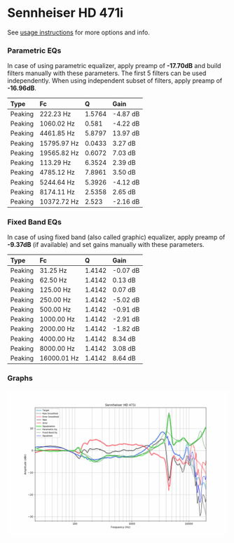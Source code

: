 # Sennheiser HD 471i
See [usage instructions](https://github.com/jaakkopasanen/AutoEq#usage) for more options and info.

### Parametric EQs
In case of using parametric equalizer, apply preamp of **-17.70dB** and build filters manually
with these parameters. The first 5 filters can be used independently.
When using independent subset of filters, apply preamp of **-16.96dB**.

| Type    | Fc          |      Q | Gain     |
|:--------|:------------|:-------|:---------|
| Peaking | 222.23 Hz   | 1.5764 | -4.87 dB |
| Peaking | 1060.02 Hz  | 0.581  | -4.22 dB |
| Peaking | 4461.85 Hz  | 5.8797 | 13.97 dB |
| Peaking | 15795.97 Hz | 0.0433 | 3.27 dB  |
| Peaking | 19565.82 Hz | 0.6072 | 7.03 dB  |
| Peaking | 113.29 Hz   | 6.3524 | 2.39 dB  |
| Peaking | 4785.12 Hz  | 7.8961 | 3.50 dB  |
| Peaking | 5244.64 Hz  | 5.3926 | -4.12 dB |
| Peaking | 8174.11 Hz  | 2.5358 | 2.65 dB  |
| Peaking | 10372.72 Hz | 2.523  | -2.16 dB |

### Fixed Band EQs
In case of using fixed band (also called graphic) equalizer, apply preamp of **-9.37dB**
(if available) and set gains manually with these parameters.

| Type    | Fc          |      Q | Gain     |
|:--------|:------------|:-------|:---------|
| Peaking | 31.25 Hz    | 1.4142 | -0.07 dB |
| Peaking | 62.50 Hz    | 1.4142 | 0.13 dB  |
| Peaking | 125.00 Hz   | 1.4142 | 0.07 dB  |
| Peaking | 250.00 Hz   | 1.4142 | -5.02 dB |
| Peaking | 500.00 Hz   | 1.4142 | -0.91 dB |
| Peaking | 1000.00 Hz  | 1.4142 | -2.91 dB |
| Peaking | 2000.00 Hz  | 1.4142 | -1.82 dB |
| Peaking | 4000.00 Hz  | 1.4142 | 8.34 dB  |
| Peaking | 8000.00 Hz  | 1.4142 | 3.08 dB  |
| Peaking | 16000.01 Hz | 1.4142 | 8.64 dB  |

### Graphs
![](./Sennheiser%20HD%20471i.png)